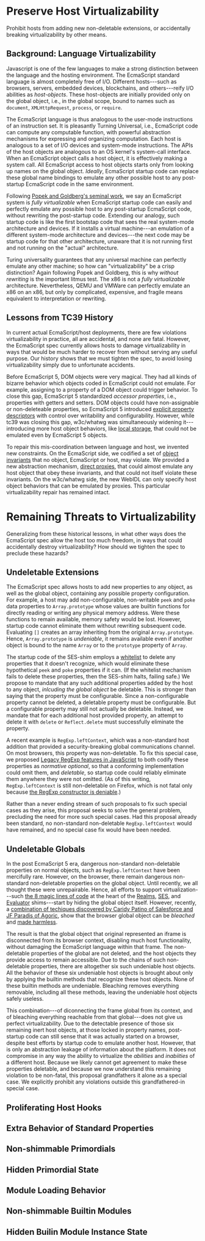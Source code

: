 # Preserve Host Virtualizability
Prohibit hosts from adding new non-deletable extensions, or accidentally breaking virtualizability by other means.

## Background: Language Virtualizability

Javascript is one of the few languages to make a strong distinction between the language and the hosting environment. The EcmaScript standard language is almost completely free of I/O. Different hosts---such as browsers, servers, embedded devices, blockchains, and others---reify I/O abilities as *host-objects*. These host-objects are initially provided only on the global object, i.e., in the global scope, bound to names such as `document`, `XMLHttpRequest`, `process`, or `require`.

The EcmaScript language is thus analogous to the user-mode instructions of an instruction set. It is pleasantly Turning Universal, i.e., EcmaScript code can compute any computable function, with powerful abstraction mechanisms for expressing and organizing computation. Each host is analogous to a set of I/O devices and system-mode instructions. The APIs of the host objects are analogous to an OS kernel's system-call interface. When an EcmaScript object calls a host object, it is effectively making a system call. All EcmaScript access to host objects starts only from looking up names on the global object. *Ideally*, EcmaScript startup code can replace these global name bindings to emulate any other possible host to any post-startup EcmaScript code in the same environment.

Following [Popek and Goldberg's seminal work](https://en.wikipedia.org/wiki/Popek_and_Goldberg_virtualization_requirements), we say an EcmaScript system is *fully virtualizable* when EcmaScript startup code can easily and perfectly emulate any possible host to any post-startup EcmaScript code, without rewriting the post-startup code. Extending our analogy, such startup code is like the first bootstap code that sees the real system-mode architecture and devices. If it installs a virtual machine---an emulation of a different system-mode architecture and devices---the next code may be startup code for that other architecture, unaware that it is not running first and not running on the "actual" architecture.

Turing universality guarantees that any universal machine can perfectly emulate any other machine; so how can "virtualizability" be a crisp distinction? Again following Popek and Goldberg, this is why *without rewriting* is the important litmus test. The x86 is not a *fully virtualizable* architecture. Nevertheless, QEMU and VMWare can perfectly emulate an x86 on an x86, but only by complicated, expensive, and fragile means equivalent to interpretation or rewriting.

## Lessons from TC39 History

In current actual EcmaScript/host deployments, there are few violations virtualizability in practice, all are accidental, and none are fatal. However, the EcmaScript spec currently allows hosts to damage virtualizability in ways that would be much harder to recover from without serving any useful purpose. Our history shows that we must tighten the spec, to avoid losing virtualizability simply due to unfortunate accidents.

Before EcmaScript 5, DOM objects were very magical. They had all kinds of bizarre behavior which objects coded in EcmaScript could not emulate. For example, assigning to a property of a DOM object could trigger behavior. To close this gap, EcmaScript 5 standardized *accessor properties*, i.e., properties with getters and setters. DOM objects could have non-assignable or non-deleteable properties, so EcmaScript 5 introduced [explicit property descriptors](https://ai.google/research/pubs/pub37741) with control over writability and configurability. However, while tc39 was closing this gap, w3c/whatwg was simultaneously widening it---introducing more host object behaviors, like [local storage](https://html.spec.whatwg.org/multipage/webstorage.html#dom-localstorage), that could not be emulated even by EcmaScript 5 objects.

To repair this mis-coordination between language and host, we invented new constraints. On the EcmaScript side, we codified a set of [object invariants](https://www.ecma-international.org/ecma-262/#sec-invariants-of-the-essential-internal-methods) that no object, EcmaScript or host, may violate. We provided a new abstraction mechanism, [direct proxies](https://ai.google/research/pubs/pub40736), that could almost emulate any host object that obey these invariants, and that could not itself violate these invariants. On the w3c/whatwg side, the new WebIDL can only specify host object behaviors that can be emulated by proxies. This particular virtualizability repair has remained intact.

# Remaining Threats to Virtualizability

Generalizing from these historical lessons, in what other ways does the EcmaScript spec allow the host too much freedom, in ways that could accidentally destroy virtualizability? How should we tighten the spec to preclude these hazards?

## Undeletable Extensions

The EcmaScript spec allows hosts to add new properties to any object, as well as the global object, containing any possible property configuration. For example, a host may add non-configurable, non-writable `peek` and `poke` data properties to `Array.prototype` whose values are builtin functions for directly reading or writing any physical memory address. Were these functions to remain available, memory safety would be lost. However, startup code cannot eliminate them without rewriting subsequent code. Evaluating `[]` creates an array inheriting from the original `Array.prototype`. Hence, `Array.prototype` is *undeniable*, it remains available even if another object is bound to the name `Array` or to the `prototype` property of `Array`.

The startup code of the SES-shim employs a [whitelist](https://github.com/Agoric/SES/blob/master/src/bundle/whitelist.js) to delete any properties that it doesn't recognize, which would eliminate these hypothetical `peek` and `poke` properties if it can. (If the whitelist mechanism fails to delete these properties, then the SES-shim halts, failing safe.) We propose to mandate that any such additional properties added by the host to any object, *inlcuding the global object* be deletable. This is stronger than saying that the property must be configurable. Since a non-configurable property cannot be deleted, a deletable property must be configurable. But a configurable property may still not actually be deletable. Instead, we mandate that for each additional host provided property, an attempt to delete it with `delete` or `Reflect.delete` must successfully eliminate the property.

A recent example is `RegExp.leftContext`, which was a non-standard host addition that provided a security-breaking global communications channel. On most browsers, this property was non-deletable. To fix this special case, we proposed [Legacy RegExp features in JavaScript](https://github.com/tc39/proposal-regexp-legacy-features) to both codify these properties as *normative optional*, so that a conforming implementation could omit them, and *deletable*, so startup code could reliably eliminate them anywhere they were not omitted. (As of this writing, `RegExp.leftContext` is still non-deletable on Firefox, which is not fatal only because [the RegExp constructor is deniable](https://github.com/Agoric/SES/blob/master/src/bundle/tame-regexp.js).)

Rather than a never ending stream of such proposals to fix such special cases as they arise, this proposal seeks to solve the general problem, precluding the need for more such special cases. Had this proposal already been standard, no non-standard non-deletable `RegExp.leftContext` would have remained, and no special case fix would have been needed.

## Undeletable Globals

In the post EcmaScript 5 era, dangerous non-standard non-deletable properties on normal objects, such as `RegExp.leftContext` have been mercifully rare. However, on the browser, there remain dangerous non-standard non-deletable properties on the global object. Until recently, we all thought these were unrepairable. Hence, all efforts to support virtualization---such [the 8 magic lines of code](https://www.youtube.com/watch?v=mSNxsn0pK74&list=PLzDw4TTug5O0ywHrOz4VevVTYr6Kj_KtW) at the heart of the [Realms](https://github.com/Agoric/realms-shim), [SES](https://github.com/Agoric/SES), and [Evaluator](https://github.com/Agoric/evaluator-shim) shims---start by hiding the global object itself. However, recently, a [combination of techiques discovered by Caridy Patino of Salesforce and JF Paradis of Agoric](https://www.youtube.com/watch?v=TaPot2OyXHU&list=PLzDw4TTug5O1jzKodRDp3qec8zl88oxGd), show that the browser global object can be *bleached* and [made harmless](https://github.com/caridy/secure-javascript-environment).

The result is that the global object that original represented an iframe is disconnected from its browser context, disabling much host functionality, without damaging the EcmaScript language within that frame. The non-deletable properties of the global are not deleted, and the host objects they provide access to remain accessible. Due to the chains of such non-deletable properties, there are altogether six such undeniable host objects. All the behavior of these six undeniable host objects is brought about only by applying the builtin methods that recognize these host objects. None of these builtin methods are undeniable. Bleaching removes everything removable, including all these methods, leaving the undeniable host objects safely useless.

This combination---of diconnecting the frame global from its context, and of bleaching everything reachable from that global---does not give us perfect virtualizability. Due to the detectable presence of those six remaining inert host objects, at those locked in property names, post-startup code can still sense that it was actually started on a browser, despite best efforts by startup code to emulate another host. However, that is only an abstraction leakage of information about the platform. It does not compromise in any way the ability to virtualize the *abilities* and *inabiities* of a different host. Because we likely cannot get agreement to make these properties deletable, and because we now understand this remaining violation to be non-fatal, this proposal grandfathers it alone as a special case. We explicitly prohibit any violations outside this grandfathered-in special case.

## Proliferating Host Hooks

## Extra Behavior of Standard Properties

## Non-shimmable Primordials

## Hidden Primordial State

## Module Loading Behavior

## Non-shimmable Builtin Modules

## Hidden Builin Module Instance State
